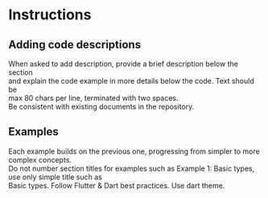 # Instructions


## Adding code descriptions 

When asked to add description, provide a brief description below the section  
and explain the code example in more details below the code.  Text should be  
max 80 chars per line, terminated with two spaces.  
Be consistent with existing documents in the repository.

## Examples 

Each example builds on the previous one, progressing from simpler to more complex concepts.  
Do not number section titles for examples such as Example 1: Basic types, use only simple title such as  
Basic types. Follow Flutter & Dart best practices.
Use dart theme.  
